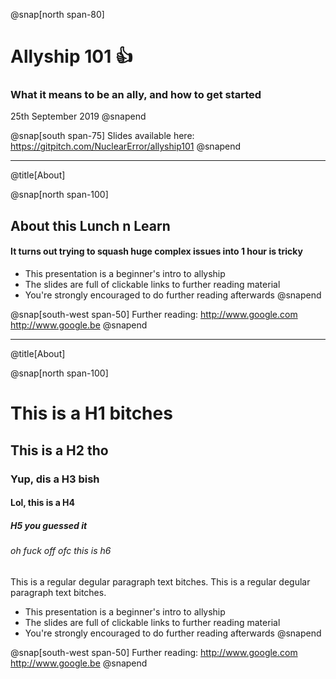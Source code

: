 @snap[north span-80]
# Allyship 101 👍
### What it means to be an ally, and how to get started
25th September 2019
@snapend

@snap[south span-75]
Slides available here:
https://gitpitch.com/NuclearError/allyship101
@snapend

---

@title[About]

@snap[north span-100]
## About this Lunch n Learn
#### It turns out trying to squash huge complex issues into 1 hour is tricky

* This presentation is a beginner's intro to allyship
* The slides are full of clickable links to further reading material
* You're strongly encouraged to do further reading afterwards
@snapend

@snap[south-west span-50]
Further reading:
http://www.google.com
http://www.google.be
@snapend

---

@title[About]

@snap[north span-100]
# This is a H1 bitches
## This is a H2 tho
### Yup, dis a H3 bish
#### Lol, this is a H4
##### H5 you guessed it
###### oh fuck off ofc this is h6

This is a regular degular paragraph text bitches. This is a regular degular paragraph text bitches.

* This presentation is a beginner's intro to allyship
* The slides are full of clickable links to further reading material
* You're strongly encouraged to do further reading afterwards
@snapend

@snap[south-west span-50]
Further reading:
http://www.google.com
http://www.google.be
@snapend